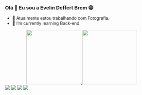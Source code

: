 ### Olá 👋 Eu sou a Evelin Deffert Brem  😁

- 🔭 Atualmente estou trabalhando com Fotografia.
- 🌱 I’m currently learning  Back-end.

<div align="center">
  <a href="https://github.com/Evedeffert">
  <img height="180em" src="https://github-readme-stats.vercel.app/api?username=Evedeffert&show_icons=true&theme=dracula&include_all_commits=true&count_private=true"/>
  <img height="180em" src="https://github-readme-stats.vercel.app/api/top-langs/?username=Evedeffert&layout=compact&langs_count=7&theme=dracula"/>

</div>
  <a href="https://instagram.com/evybrem" target="_blank"><img src="https://img.shields.io/badge/-Instagram-%23E4405F?style=for-the-badge&logo=instagram&logoColor=white" target="_blank"></a>
  <a href="https://discord.com/channels/@me" target="_blank"><img src="https://img.shields.io/badge/Discord-7289DA?style=for-the-badge&logo=discord&logoColor=white" target="_blank"></a> 
 <a href="https://www.linkedin.com/in/evelin-brem-18a454254/" target="_blank"><img src="https://img.shields.io/badge/-LinkedIn-%230077B5?style=for-the-badge&logo=linkedin&logoColor=white" target="_blank"></a> 
  <a href = "mailto:contatoevebremdev@gmail.com"><img src="https://img.shields.io/badge/-Gmail-%23333?style=for-the-badge&logo=gmail&logoColor=white" target="_blank"></a>

